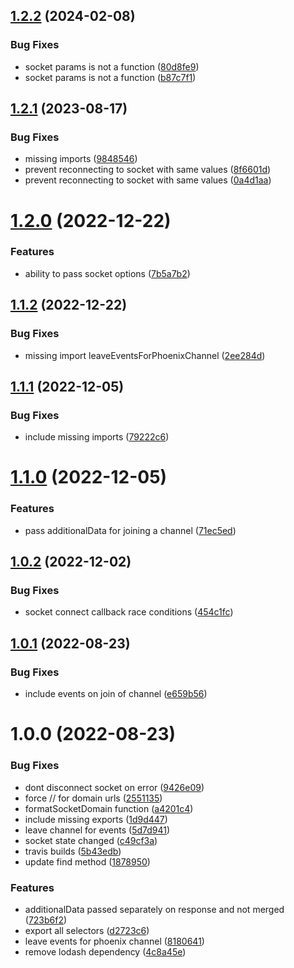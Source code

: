 ## [1.2.2](https://github.com/trixtateam/phoenix-to-redux/compare/v1.2.1...v1.2.2) (2024-02-08)


### Bug Fixes

* socket  params is not a function ([80d8fe9](https://github.com/trixtateam/phoenix-to-redux/commit/80d8fe99d6c4aa3aa50505bbe2446a2811f65267))
* socket params is not a function ([b87c7f1](https://github.com/trixtateam/phoenix-to-redux/commit/b87c7f1c768995094d78b702d235233123bf0857))

## [1.2.1](https://github.com/trixtateam/phoenix-to-redux/compare/v1.2.0...v1.2.1) (2023-08-17)


### Bug Fixes

* missing imports ([9848546](https://github.com/trixtateam/phoenix-to-redux/commit/98485461953333d963ec1171891b5a101a34502d))
* prevent reconnecting to socket with same values ([8f6601d](https://github.com/trixtateam/phoenix-to-redux/commit/8f6601de74f78c2c6a59a863084ad0ebd82d99a6))
* prevent reconnecting to socket with same values ([0a4d1aa](https://github.com/trixtateam/phoenix-to-redux/commit/0a4d1aa1a92f5fada61e698adae97d55a39f35c0))

# [1.2.0](https://github.com/trixtateam/phoenix-to-redux/compare/v1.1.2...v1.2.0) (2022-12-22)


### Features

* ability to pass socket options ([7b5a7b2](https://github.com/trixtateam/phoenix-to-redux/commit/7b5a7b24436d064f7f372d320960b64776f75db0))

## [1.1.2](https://github.com/trixtateam/phoenix-to-redux/compare/v1.1.1...v1.1.2) (2022-12-22)


### Bug Fixes

* missing import leaveEventsForPhoenixChannel ([2ee284d](https://github.com/trixtateam/phoenix-to-redux/commit/2ee284d3852e56682883cb2fe1f471a0333d9edf))

## [1.1.1](https://github.com/trixtateam/phoenix-to-redux/compare/v1.1.0...v1.1.1) (2022-12-05)


### Bug Fixes

* include missing imports ([79222c6](https://github.com/trixtateam/phoenix-to-redux/commit/79222c60aeeffaedfe27cfb621702ec7504c3897))

# [1.1.0](https://github.com/trixtateam/phoenix-to-redux/compare/v1.0.2...v1.1.0) (2022-12-05)


### Features

* pass additionalData for joining a channel ([71ec5ed](https://github.com/trixtateam/phoenix-to-redux/commit/71ec5ed3364508f4866a520730ee2bc5c3bffaeb))

## [1.0.2](https://github.com/trixtateam/phoenix-to-redux/compare/v1.0.1...v1.0.2) (2022-12-02)


### Bug Fixes

* socket connect callback race conditions ([454c1fc](https://github.com/trixtateam/phoenix-to-redux/commit/454c1fc9d6712b36ea86e7958b05bac738dd3edc))

## [1.0.1](https://github.com/trixtateam/phoenix-to-redux/compare/v1.0.0...v1.0.1) (2022-08-23)


### Bug Fixes

* include events on join of channel ([e659b56](https://github.com/trixtateam/phoenix-to-redux/commit/e659b56b1633cd01c0aaca836fcdaa33b60aa94b))

# 1.0.0 (2022-08-23)


### Bug Fixes

* dont disconnect socket on error ([9426e09](https://github.com/trixtateam/phoenix-to-redux/commit/9426e09fa8a36d317fdc998c7dbd8b488571f3d0))
* force // for domain urls ([2551135](https://github.com/trixtateam/phoenix-to-redux/commit/2551135251e640d1d4bcd20334a9fc04ff2955e2))
* formatSocketDomain function ([a4201c4](https://github.com/trixtateam/phoenix-to-redux/commit/a4201c44ced816a3a185057dcb76201b1fcc9f15))
* include missing exports ([1d9d447](https://github.com/trixtateam/phoenix-to-redux/commit/1d9d44776baed83a5a47184b4d367811fd17ef00))
* leave channel for events ([5d7d941](https://github.com/trixtateam/phoenix-to-redux/commit/5d7d941e81cacb5c060c4033501d9af111695066))
* socket state changed ([c49cf3a](https://github.com/trixtateam/phoenix-to-redux/commit/c49cf3a6f1fbbf1b4d1a8c07ab834a0f6feb7c5e))
* travis builds ([5b43edb](https://github.com/trixtateam/phoenix-to-redux/commit/5b43edbc5de084fbbefce5f30e9efe4a46ef76bc))
* update find method ([1878950](https://github.com/trixtateam/phoenix-to-redux/commit/1878950df2ee142b4af4e29d372c6b2c5b07afe8))


### Features

* additionalData passed separately on response and not merged ([723b6f2](https://github.com/trixtateam/phoenix-to-redux/commit/723b6f264ae654f2e851c847069141241eee99cd))
* export all selectors ([d2723c6](https://github.com/trixtateam/phoenix-to-redux/commit/d2723c6b1e708a2a600412f262a6eb954f5e7120))
* leave events for phoenix channel ([8180641](https://github.com/trixtateam/phoenix-to-redux/commit/81806418000ddbf38d6053476c8174b51703025a))
* remove lodash dependency ([4c8a45e](https://github.com/trixtateam/phoenix-to-redux/commit/4c8a45e0447b4bd8faebc98f1ad69ae8debc8bd6))
